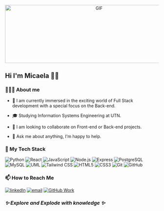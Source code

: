 <p align="center">
<img alt="GIF" height="190" width="600" src="https://media.giphy.com/media/v1.Y2lkPTc5MGI3NjExM3RtcmY1M3U3OTNld2x1dHg1cmJ3dDRhOWNkcWh0MzNlaGQxZDFwNyZlcD12MV9pbnRlcm5hbF9naWZfYnlfaWQmY3Q9Zw/mAteyJtpmR9Yq4X2xO/giphy-downsized-large.gif"/>
</p>

## Hi I'm Micaela 👋🏽

### 👩🏽‍💻 About me 

- 🌱 I am currently immersed in the exciting world of Full Stack development with a special focus on the Back-end.

<!-- 👩🏽‍💻 I'm currently an information systems engineering student at my 5th year. -->

- 🎓  Studying Information Systems Engineering at UTN.

- 👯 I am looking to collaborate on Front-end or Back-end projects.

- 💬 Ask me about anything, I'm happy to help.

### 🚀 My Tech Stack 
<!-- ### 🛠 Technologies & Tools -->

  ![Python](https://img.shields.io/badge/-Python-333333?style=flat&logo=python)
  ![React](https://img.shields.io/badge/-React-333333?style=flat&logo=react)
  ![JavaScript](https://img.shields.io/badge/-JavaScript-333333?style=flat&logo=javascript)
  ![Node.js](https://img.shields.io/badge/-Node.js-333333?style=flat&logo=node.js)
  ![Express](https://img.shields.io/badge/-Express-333333?style=flat&logo=express)
  ![PostgreSQL](https://img.shields.io/badge/-PostgreSQL-333333?style=flat&logo=PostgreSQL)
  ![MySQL](https://img.shields.io/badge/-MySQL-333333?style=flat&logo=mysql)
  ![UML](https://img.shields.io/badge/-UML-333333?style=flat&logo=uml)
  ![Tailwind CSS](https://img.shields.io/badge/-Tailwind-333333?style=flat&logo=tailwindCSS) 
  ![HTML5](https://img.shields.io/badge/-HTML5-333333?style=flat&logo=HTML5)
  ![CSS3](https://img.shields.io/badge/-CSS3-333333?style=flat&logo=CSS3&logoColor=1572B6) 
  ![Git](https://img.shields.io/badge/-Git-333333?style=flat&logo=git)
  ![GitHub](https://img.shields.io/badge/-GitHub-333333?style=flat&logo=github)
  
### 📫 How to Reach Me 

<a href="https://www.linkedin.com/in/micaela-a-ortiz//"><img alt="linkedIn" src="https://img.shields.io/badge/Micaela Ayelen Ortiz-blue?style=flat&logo=linkedin"></a>
<a href="mailto:mica.ayelenn984@gmail.com"><img alt="email" src="https://img.shields.io/badge/-mica.ayelenn984@gmail.com-c14438?style=flat-square&logo=Gmail&logoColor=white"></a>
<a href="https://github.com/onmicaela"><img alt="GitHub Work" src="https://img.shields.io/badge/-GitHub Work-black?style=flat-square&logo=GitHub&logoColor=white"></a> 

### ***✨ Explore and Explode with knowledge ✨***
<!-- ![](https://komarev.com/ghpvc/?username=micaortiz&color=79b8ff) -->
